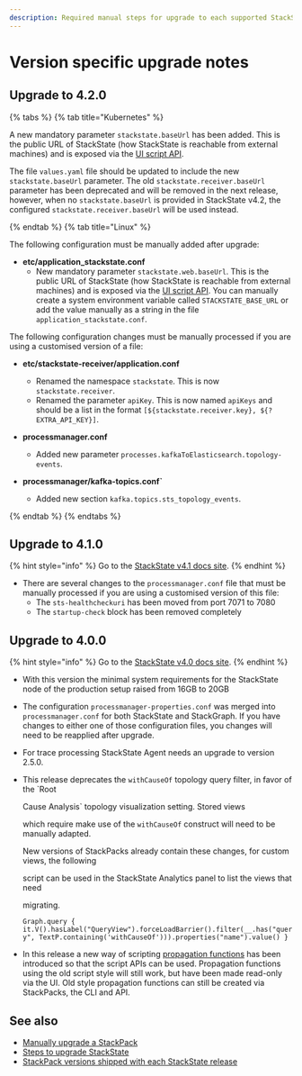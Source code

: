 ```yaml
---
description: Required manual steps for upgrade to each supported StackState version. Read this before you upgrade!
---
```


# Version specific upgrade notes

## Upgrade to 4.2.0

{% tabs %}
{% tab title="Kubernetes" %}

A new mandatory parameter `stackstate.baseUrl` has been added. This is the public URL of StackState (how StackState is reachable from external machines) and is exposed via the [UI script API](/develop/reference/scripting/script-apis/ui.md#function-baseurl). 

The file `values.yaml` file should be updated to include the new `stackstate.baseUrl` parameter. The old `stackstate.receiver.baseUrl` parameter has been deprecated and will be removed in the next release, however, when no `stackstate.baseUrl` is provided in StackState v4.2, the configured `stackstate.receiver.baseUrl` will be used instead.

{% endtab %}
{% tab title="Linux" %}

The following configuration must be manually added after upgrade:

* **etc/application_stackstate.conf**
    * New mandatory parameter `stackstate.web.baseUrl`. This is the public URL of StackState (how StackState is reachable from external machines) and is exposed via the [UI script API](/develop/reference/scripting/script-apis/ui.md#function-baseurl). You can manually create a system environment variable called `STACKSTATE_BASE_URL` or add the value manually as a string in the file `application_stackstate.conf`.

The following configuration changes must be manually processed if you are using a customised version of a file:

* **etc/stackstate-receiver/application.conf**
    * Renamed the namespace `stackstate`. This is now `stackstate.receiver`.
    * Renamed the parameter `apiKey`. This is now named `apiKeys` and should be a list in the format `[${stackstate.receiver.key}, ${?EXTRA_API_KEY}]`.

* **processmanager.conf**
    * Added new parameter `processes.kafkaToElasticsearch.topology-events`.

* **processmanager/kafka-topics.conf`**
    * Added new section `kafka.topics.sts_topology_events`.
    
{% endtab %}
{% endtabs %}


## Upgrade to 4.1.0

{% hint style="info" %}
Go to the [StackState v4.1 docs site](https://docs.stackstate.com/v/4.1/).
{% endhint %}

* There are several changes to the `processmanager.conf` file that must be manually processed if you are using a customised version of this file:
  * The `sts-healthcheckuri` has been moved from port 7071 to 7080
  * The `startup-check` block has been removed completely

## Upgrade to 4.0.0

{% hint style="info" %}
Go to the [StackState v4.0 docs site](https://docs.stackstate.com/v/4.0/).
{% endhint %}

* With this version the minimal system requirements for the StackState node of the production setup raised from 16GB to 20GB
* The configuration `processmanager-properties.conf` was merged into `processmanager.conf` for both StackState and StackGraph. If you have changes to either one of those configuration files, you changes will need to be reapplied after upgrade.
* For trace processing StackState Agent needs an upgrade to version 2.5.0.
* This release deprecates the `withCauseOf` topology query filter, in favor of the \`Root

  Cause Analysis\` topology visualization setting. Stored views

  which require make use of the `withCauseOf` construct will need to be manually adapted.

  New versions of StackPacks already contain these changes, for custom views, the following

  script can be used in the StackState Analytics panel to list the views that need

  migrating.

  `Graph.query { it.V().hasLabel("QueryView").forceLoadBarrier().filter(__.has("query", TextP.containing('withCauseOf'))).properties("name").value() }`

* In this release a new way of scripting [propagation functions](https://docs.stackstate.com/v/4.0/configure/propagation#propagation-function) has been introduced so that the script APIs can be used. Propagation functions using the old script style will still work, but have been made read-only via the UI. Old style propagation functions can still be created via StackPacks, the CLI and API.


## See also

- [Manually upgrade a StackPack](/stackpacks/about-stackpacks.md#upgrade-a-stackpack)
- [Steps to upgrade StackState](/setup/upgrade-stackstate/steps-to-upgrade.md)
- [StackPack versions shipped with each StackState release](/setup/upgrade-stackstate/stackpack-versions.md)